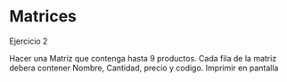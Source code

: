 # Matrices

Ejercicio 2

Hacer una Matriz que contenga hasta 9 productos. Cada fila de la matriz debera contener Nombre, Cantidad, precio y codigo. Imprimir en pantalla
